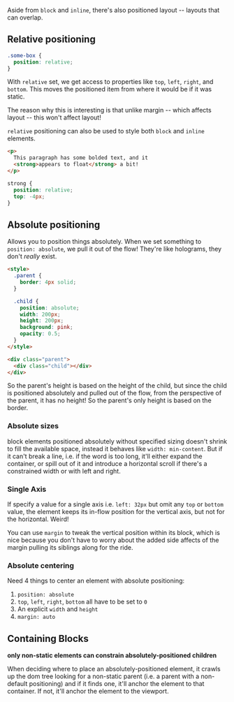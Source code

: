 Aside from `block` and `inline`, there's also positioned layout -- layouts that can overlap.

## Relative positioning

```scss
.some-box {
  position: relative;
}
```

With `relative` set, we get access to properties like `top`, `left`, `right`, and `bottom`.
This moves the positioned item from where it would be if it was static.

The reason why this is interesting is that unlike margin -- which affects layout -- this won't affect layout!

`relative` positioning can also be used to style both `block` and `inline` elements.

```html
<p>
  This paragraph has some bolded text, and it
  <strong>appears to float</strong> a bit!
</p>
```

```scss
strong {
  position: relative;
  top: -4px;
}
```

## Absolute positioning

Allows you to position things absolutely. When we set something to `position: absolute`, we pull it out of the flow! They're like holograms, they don't _really_ exist.

```html
<style>
  .parent {
    border: 4px solid;
  }

  .child {
    position: absolute;
    width: 200px;
    height: 200px;
    background: pink;
    opacity: 0.5;
  }
</style>

<div class="parent">
  <div class="child"></div>
</div>
```

So the parent's height is based on the height of the child, but since the child is positioned absolutely and pulled out of the flow, from the perspective of the parent, it has no height! So the parent's only height is based on the border.

### Absolute sizes

block elements positioned absolutely without specified sizing doesn't shrink to fill the available space, instead it behaves like `width: min-content`. But if it can't break a line, i.e. if the word is too long, it'll either expand the container, or spill out of it and introduce a horizontal scroll if there's a constrained width or with left and right.

### Single Axis

If specify a value for a single axis i.e. `left: 32px` but omit any `top` or `bottom` value, the element keeps its in-flow position for the vertical axis, but not for the horizontal. Weird!

You can use `margin` to tweak the vertical position within its block, which is nice because you don't have to worry about the added side affects of the margin pulling its siblings along for the ride.

### Absolute centering

Need 4 things to center an element with absolute positioning:

1. `position: absolute`
2. `top`, `left`, `right`, `bottom` all have to be set to `0`
3. An explicit `width` and `height`
4. `margin: auto`

## Containing Blocks

**only non-static elements can constrain absolutely-positioned children**

When deciding where to place an absolutely-positioned element, it crawls up the dom tree looking for a non-static parent (i.e. a parent with a non-default positioning) and if it finds one, it'll anchor the element to that container. If not, it'll anchor the element to the viewport.
